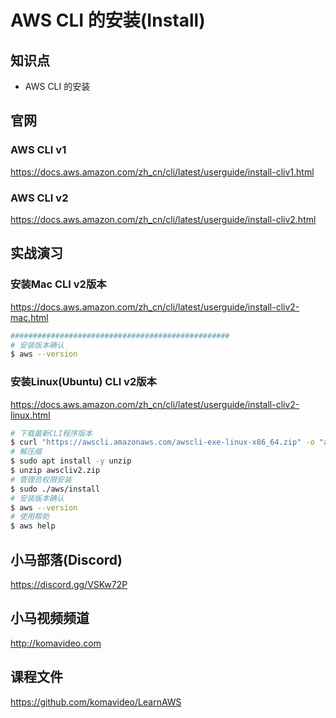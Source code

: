 AWS CLI 的安装(Install)
======================

## 知识点

* AWS CLI 的安装

## 官网

### AWS CLI v1

https://docs.aws.amazon.com/zh_cn/cli/latest/userguide/install-cliv1.html

### AWS CLI v2

https://docs.aws.amazon.com/zh_cn/cli/latest/userguide/install-cliv2.html

## 实战演习

### 安装Mac CLI v2版本

https://docs.aws.amazon.com/zh_cn/cli/latest/userguide/install-cliv2-mac.html

```bash
#################################################
# 安装版本确认
$ aws --version
```

### 安装Linux(Ubuntu) CLI v2版本

https://docs.aws.amazon.com/zh_cn/cli/latest/userguide/install-cliv2-linux.html

```bash
# 下载最新CLI程序版本
$ curl "https://awscli.amazonaws.com/awscli-exe-linux-x86_64.zip" -o "awscliv2.zip"
# 解压缩
$ sudo apt install -y unzip
$ unzip awscliv2.zip
# 管理员权限安装
$ sudo ./aws/install
# 安装版本确认
$ aws --version
# 使用帮助
$ aws help
```

## 小马部落(Discord)

https://discord.gg/VSKw72P

## 小马视频频道

http://komavideo.com

## 课程文件

https://github.com/komavideo/LearnAWS
